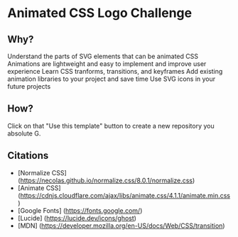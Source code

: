 # Animated CSS Logo Challenge

## Why?

Understand the parts of SVG elements that can be animated
CSS Animations are lightweight and easy to implement and improve user experience
Learn CSS tranforms, transitions, and keyframes
Add existing animation libraries to your project and save time
Use SVG icons in your future projects

## How?

Click on that "Use this template" button to create a new repository you absolute G.

## Citations

* [Normalize CSS] (https://necolas.github.io/normalize.css/8.0.1/normalize.css)
* [Animate CSS] (https://cdnjs.cloudflare.com/ajax/libs/animate.css/4.1.1/animate.min.css)
* [Google Fonts] (https://fonts.google.com/)
* [Lucide] (https://lucide.dev/icons/ghost)
* [MDN] (https://developer.mozilla.org/en-US/docs/Web/CSS/transition)
